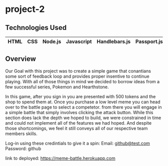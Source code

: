 # project-2

## Technologies Used


HTML | CSS | Node.js | Javascript | Handlebars.js | Passport.js | MySQL |
--- | --- | --- | --- | --- | --- | ---|

## Overview

Our Goal with this project was to create a simple game that conantians some sort of feedback loop and provides proper insentive to continue playing. With all of those things in mind we decided to borrow ideas from a few successful series, Pokemon and Hearthstone. 
 
In this game, after you sign in you are presented with 500 tokens and the shop to spend them at. Once you purchase a low level meme you can head over to the battle page to select a competetor. from there you will engage in a simple battle that simply involves clicking the attack button. While this section does lack the depth we hoped to build, we were constrained in time and could not implement all of the features we had hoped. And despite those shortcomings, we feel it still conveys all of our respective team members skills. 

Log-in using these credintials to give it a spin: 
  Email: github@test.com  
  Password: github
  
link to deployed:
  https://meme-battle.herokuapp.com
